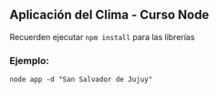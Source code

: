 ## Aplicación del Clima - Curso Node

Recuerden ejecutar ```npm install``` para las librerías

### Ejemplo:
```
node app -d "San Salvador de Jujuy"
```
